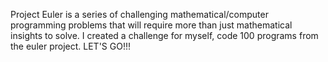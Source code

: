 Project Euler is a series of challenging mathematical/computer programming problems that will require more than just mathematical insights to solve. 
I created a challenge for myself, code 100 programs from the euler project.
LET'S GO!!!
